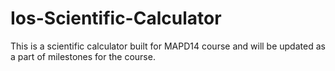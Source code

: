 # Ios-Scientific-Calculator
This is a scientific calculator built for MAPD14 course and will be updated as a part of milestones for the course.
